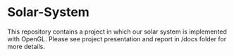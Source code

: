# Solar-System
This repository contains a project in which our solar system is implemented with OpenGL. Please see project presentation and report in /docs folder for more details.
